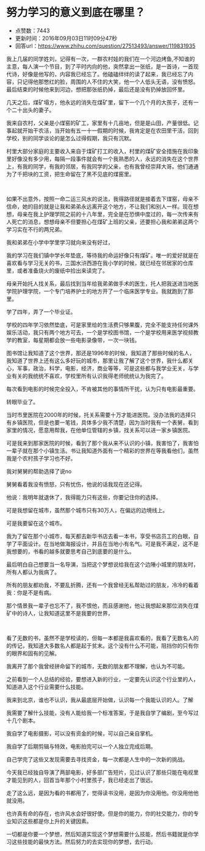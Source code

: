 # 努力学习的意义到底在哪里？
- 点赞数：7443
- 更新时间：2016年09月03日11时09分47秒
- 回答url：https://www.zhihu.com/question/27513493/answer/119831935
<body>
 <p data-pid="OeNFRvAQ">我上几届的同学姓刘，记得有一次，一群农村娃的我们在一个河边烤鱼,不知谁的主意，每人演一个节目，到了平时内向的他，突然拿出一张纸，是一首诗，一首现代诗，好像是他写的，内容我已经忘了。他磕磕绊绊的读了起来，我已经忘了内容，只记得他那憋红的脸，周围的人不住的大笑，他一个人低头无语，没有愤怒。最后结束的时候他来到河边，想把那张纸扔掉，最后还是没有扔掉放回怀里。</p>
 <p data-pid="laoOQrxr">几天之后，煤矿塌方，他永远的消失在煤矿里，留下一个几个月的大孩子，还有一个二十出头的妻子。</p>
 <p data-pid="LjDl8KUe">我来自农村，父亲是小煤窑的矿工，家里有十几亩地，但是是山田，产量很低。记事起就开始干农活，当开始有五一十一假期的时候，我肯定是在农田里干活，回到学校，别的同学谈论的是怎么过得假期，我只有沉默。</p>
 <p data-pid="hsjoMQ8N">村里大部分家庭的主要收入来自于煤矿打工的收入，村里的煤矿安全措施在我印象里好像没有多少用，每隔一段事件就会有一个我熟悉的人，永远的消失在这个世界上，有我的同学，有我的邻居，有我同学的父亲，也有我曾经崇拜大哥。他们通通为了千把块的工资，把生命留在了黑不见底的煤窑里。</p>
 <br>
 <p data-pid="cdxB3RcK">如果不出意外，按照一命二运三风水的说法，我得路径就是接着去下煤窑，母亲不信命，她的目的就是让我和弟弟永远离开这个地方，不让我们和别人一样。现在想想，母亲在我上护理学院之前的十八年里，完全是在恐惧中度过的，每一次传来有人死亡的消息，想想母亲不但要担心在煤矿上班的父亲，还要担心我和弟弟这两个学习实在不行的两兄弟。</p>
 <p data-pid="3V9OjGRs">我和弟弟在小学中学里学习就向来没有好过，</p>
 <p data-pid="XEJX3v0_">我的学习在我们镇中学长年垫底，等待我的命运好像只有煤矿。唯一的爱好就是在喜欢看与学习无关的书，三国水浒西游在我小学的时候，就已经在邻居家的仓库里，或者准备烧火的废纸中捡出来读完了。</p>
 <p data-pid="uktghD29">母亲开始托人找关系，最后找到当年给我弟弟做手术的医生，托人把我送进当地医学院护理学院，一个专门培养护士的地方开了一个临床医学专业。我就跑到了那里。</p>
 <p data-pid="93ksUHTA">学了四年，弄了一个毕业证。</p>
 <p data-pid="DZ2zEH5d">学校的四年学习依然垫底，可是家里给的生活费只够果腹，完全不能支持任何课外娱乐活动，我只有两个地方可去，一个是学校图书馆，一个是学校用来医学视频教学的教室，每星期都会放一些电影录像带，一次一块钱。</p>
 <p data-pid="icRasy1f">图书馆让我知道了这个世界，那还是1996年的时候，我知道了那些时候的名人，我知道了世界上还有这么多好玩的城市，那里让我了解了这个世界，我什么都关心，军事，政治，科学，电影，经济，商业等等，可是这些都与我学业无关，与学业有关的我统统不喜欢，学校里所有认识我得老师统统认为我完了。</p>
 <p data-pid="6XCWuFKU">每次看到电影的时候完全投入，不肯被其他的事情所干扰，认为只有电影最重要。</p>
 <p data-pid="V0Yz_iQn">转眼毕业了。</p>
 <p data-pid="33pVxP5H">当时市里医院在2000年的时候，托关系需要十万才能进医院。没办法我的选择只有乡镇医院，但是也要一笔钱，具体多少我不清楚，因为当时我有一个表舅，看到家里的情况，愿意用帮我，在他单位管辖的乡镇，找关系可以进一家乡镇医院。</p>
 <p data-pid="BH7lhzNH">可是我来到那家医院的时候，看到了那个我从来不认识的小镇，我害怕了，我害怕一辈子就在那个小镇生活。书让我知道外面有一个精彩的世界在等我看他们，虽然我是个农村孩子学习也不好。</p>
 <p data-pid="mb-_qE7c">我对舅舅的帮助选择了说no</p>
 <p data-pid="Q2-zFODM">舅舅看着我没有愤怒，只有忧伤，他说的话我现在还记得。</p>
 <p data-pid="RQNv02QX">他说：我明年就退休了，我得能力只有这些，你要记住你的选择。</p>
 <p data-pid="U-AShTs2">可是我想留在城市，虽然那个城市只有30万人，在偏远的边境线上。</p>
 <p data-pid="e9gY4JJZ">可是我要留在这个城市。</p>
 <p data-pid="gnZnu3qj">我为了留在那个小城市，每天都去新华书店去看一本书，享受书店员工的白眼，自学了平面设计。在当地做海报设计，并且在当地小有名气。可是我不满足，这不是我想要的，书看的越多就要思考自己到底要的是什么。</p>
 <p data-pid="-TWmVnww">最后明白自己想要当一名导演，当把这个梦想说给我在这个边陲小城里的朋友时，所有人都认为我病了。</p>
 <p data-pid="OkIRlAJ6">所有的朋友都劝我，不要乱折腾，还有一个我曾经无私帮助过的朋友，冷冷的看着我：你是不是有病。</p>
 <p data-pid="8hkHKPNs">那个情景我一辈子也忘不了，我不恨他，而且感谢他，他让我想起来那位消失在煤矿中的诗人，让我知道这里不是我要的世界，</p>
 <br>
 <p data-pid="fN92Niyj">看了无数的书，虽然不是学校读的，但每一本都是我喜欢看的，我看了无数名人的的传记，我知道大多数名人都是起于贫末。这个没有什么不可能，阻挡你的只有你的眼界和固有的见解。</p>
 <p data-pid="hhpsuaJp">我离开了那个我曾经拼命留下的城市，无数的朋友都不理解，也认为不可能。</p>
 <p data-pid="ymCo5gCS">之前看到一个人总结的经验，要想进入新的行业，一定要先认识这个行业里的人，知道进入这个行业需要什么技能。</p>
 <p data-pid="GfjZquIU">我来到北京，谁也不认识，我从最底层开始做，认识每一个我能认识的人。了解</p>
 <p data-pid="eHmnNmhV">我需要了解什么技能，没有人能给我一个标准答案，于是我自学了编剧，至今写过十几个剧本。</p>
 <p data-pid="GDu5LMqq">我自学了电影摄影，可以没有资金的时候，可以自己亲自掌机。</p>
 <p data-pid="cux7qbgg">我自学了后期剪辑与特效，电影拍完可以一个人独立完成后期。</p>
 <p data-pid="64toXG9x">自己学完了这些又发现需要去寻找资金，每一次都是人生中的一次新的挑战。</p>
 <p data-pid="p8cN3gwU">今天我已经独自导演了两部电影，好多部广告短片，见过认识了那些只能在电视里才能见到的人，回首当年那个小村里孩子，我已经走出了很远。</p>
 <p data-pid="Y7IuF7W3">走了这么远，是因为看的书都用了，觉得读书没用，是因为你没用他。你没用他他就没用。</p>
 <p data-pid="7UdnQmuu">也许真有命的存在，也许风水会好很好使。但是你的能力，你的社交能力，你的专业知识这些都是你上升的关键因素。</p>
 <p data-pid="Z5bGHYla">一切都是你要一个梦想，然后知道实现这个梦想需要什么技能，然后书籍就是你学习这些技能的最快方法。然后努力的去实现你的梦想，去行动。</p>
</body>